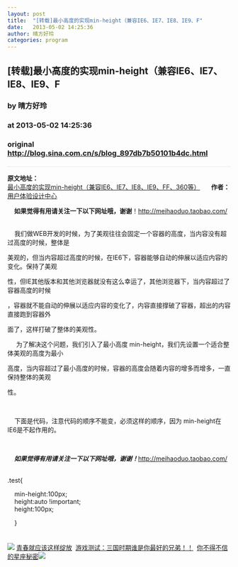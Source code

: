 ```yaml
---
layout: post
title:  "[转载]最小高度的实现min-height（兼容IE6、IE7、IE8、IE9、F"
date:   2013-05-02 14:25:36
author: 晴方好玲
categories: program
---
```


## [转载]最小高度的实现min-height（兼容IE6、IE7、IE8、IE9、F
### by 晴方好玲
### at 2013-05-02 14:25:36
### original <http://blog.sina.com.cn/s/blog_897db7b50101b4dc.html>

<div style="padding-top:15px;margin:20px 0;border:none;border-top:1px dotted #ccc"><div style="margin-bottom:12px"><span style="margin-right:25px"><strong>原文地址：</strong><a href="http://blog.sina.com.cn/s/blog_9050e71e0100yqhd.html" title="最小高度的实现min-height（兼容IE6、IE7、IE8、IE9、FF、360等）">最小高度的实现min-height（兼容IE6、IE7、IE8、IE9、FF、360等）</a></span><span><strong>作者：</strong><a href="http://blog.sina.com.cn/u/2421221150" title="用户体验设计中心">用户体验设计中心</a></span></div><div><p>
   <strong> 如果觉得有用请关注一下以下网址哦，谢谢</strong>！<a href="http://meihaoduo.taobao.com/">http://meihaoduo.taobao.com/</a></p>
<p><br>
   
我们做WEB开发的时候，为了美观往往会固定一个容器的高度，当内容没有超过高度的时候，整体是</p>
<p>美观的，但当内容超过高度的时候，在IE6下，容器能够自动的伸展以适应内容的变化。保持了美观</p>
<p>性，但IE其他版本和其他浏览器就没有这么幸运了，其他浏览器下，当内容超过了容器高度的时候</p>
<p>，容器就不能自动的伸展以适应内容的变化了，内容直接撑破了容器，超出的内容直接跑到容器外</p>
<p>面了，这样打破了整体的美观性。</p>
<p>
    
为了解决这个问题，我们引入了最小高度 min-height，我们先设置一个适合整体美观的高度为最小</p>
<p>高度，当内容超过了最小高度的时候，容器的高度会随着内容的增多而增多，一直保持整体的美观</p>
<p>性。</p>
<p> </p>
<p>   
下面是代码，注意代码的顺序不能变，必须这样的顺序，因为 min-height在IE6是不起作用的。</p>
<p> </p>
<p>
   <strong><em> 如果觉得有用请关注一下以下网址哦，谢谢！</em></strong><a href="http://meihaoduo.taobao.com/">http://meihaoduo.taobao.com/</a></p>
<p><br>
.test{</p>
<p>   
min-height:100px;<br>
    height:auto
!important;<br>
   
height:100px;</p>
<p>    }</p></div></div><br><img src="http://simg.sinajs.cn/blog7style/images/special/1265.gif"> <a href="http://sina.allyes.com/main/adfclick?db=sina&amp;bid=204720,469641,474922&amp;cid=0,0,0&amp;sid=473458&amp;advid=358&amp;camid=37389&amp;show=ignore&amp;url=http://qing.blog.sina.com.cn/tag/%E5%86%99%E7%9C%9F">青春就应该这样绽放</a>  <a href="http://sina.allyes.com/main/adfclick?db=sina&amp;bid=204720,469645,474926&amp;cid=0,0,0&amp;sid=473464&amp;advid=358&amp;camid=37389&amp;show=ignore&amp;url=http%3A%2F%2Funion.9173.com%2Fpub%3Fp%3D1%26u%3D1008">游戏测试：三国时期谁是你最好的兄弟！！</a>  <a href="http://sina.allyes.com/main/adfclick?db=sina&amp;bid=204720,469646,474927&amp;cid=0,0,0&amp;sid=473465&amp;advid=358&amp;camid=37389&amp;show=ignore&amp;url=http://qing.blog.sina.com.cn/tag/%E6%98%9F%E5%BA%A7">你不得不信的星座秘密</a><img src="http://sina.allyes.com/main/adfclick?db=sina&amp;bid=204720,470173,475454&amp;cid=0,0,0&amp;sid=474001&amp;advid=358&amp;camid=37389&amp;show=ignore&amp;url=http://simg.sinajs.cn/blog7style/images/common/sg_trans.gif?t=8">